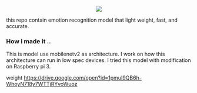 <p align="center">
  <img  src="https://user-images.githubusercontent.com/25025173/51177457-37460a00-18f2-11e9-8858-9c51f6c987a1.gif">
</p>

this repo contain emotion recognition model that light weight, fast, and accurate.

### How i made it ..

This is model use mobilenetv2 as architecture. I work on how this architecture can run in low spec devices. I tried this model with modification on Raspberry pi 3. 



weight https://drive.google.com/open?id=1pmuI9QB6h-WhoyN718y7WTTjRYvoWuoz
